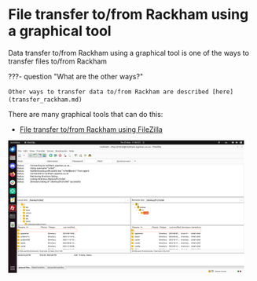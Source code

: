 # File transfer to/from Rackham using a graphical tool

Data transfer to/from Rackham using a graphical tool
is one of the ways to transfer files to/from Rackham

???- question "What are the other ways?"

    Other ways to transfer data to/from Rackham are described [here](transfer_rackham.md)

There are many graphical tools that can do this:

- [File transfer to/from Rackham using FileZilla](../software/rackham_file_transfer_using_filezilla.md)

![FileZilla connected to Rackham](../software/img/filezilla_login_to_rackham_480_x_270.png)
